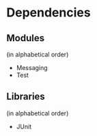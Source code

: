 # Dependencies

## Modules
(in alphabetical order)

* Messaging
* Test

## Libraries
(in alphabetical order)

* JUnit
